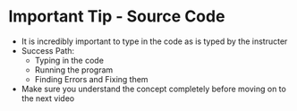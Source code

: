 # Important Tip - Source Code

- It is incredibly important to type in the code as is typed by the instructer
- Success Path:
  - Typing in the code
  - Running the program
  - Finding Errors and Fixing them
- Make sure you understand the concept completely before moving on to the next video
